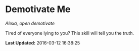 # Demotivate Me
*Alexa, open demotivate*

Tired of everyone lying to you? This skill will tell you the truth.

**Last Updated:** 2016-03-12 16:38:25